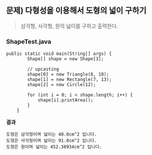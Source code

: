 ## 문제) 다형성을 이용해서 도형의 넓이 구하기
> 삼각형, 사각형, 원의 넓이를 구하고 출력한다.

### ShapeTest.java
```
public static void main(String[] args) {
		Shape[] shape = new Shape[3];
		
		// upcasting
		shape[0] = new Triangle(8, 10);
		shape[1] = new Rectangle(7, 13);
		shape[2] = new Circle(12);

		for (int i = 0; i < shape.length; i++) {
			shape[i].printArea();
		}
	}
```
**결과**
```
도형은 삼각형이며 넓이는 40.0cm^2 입니다.  
도형은 사각형이며 넓이는 91.0cm^2 입니다.  
도형은 원이며 넓이는 452.38934cm^2 입니다.  
```

